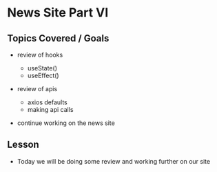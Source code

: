 # News Site Part VI

## Topics Covered / Goals

  - review of hooks
    - useState()
    - useEffect()

  - review of apis
    - axios defaults
    - making api calls

  - continue working on the news site

  

## Lesson

  - Today we will be doing some review and working further on our site


